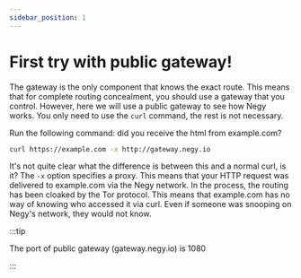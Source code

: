 ```yaml
---
sidebar_position: 1
---
```


# First try with public gateway!

The gateway is the only component that knows the exact route. This means that for complete routing concealment, you should use a gateway that you control. However, here we will use a public gateway to see how Negy works. You only need to use the `curl` command, the rest is not necessary.

Run the following command: did you receive the html from example.com?

```bash
curl https://example.com -x http://gateway.negy.io
```

It's not quite clear what the difference is between this and a normal curl, is it? The `-x` option specifies a proxy. This means that your HTTP request was delivered to example.com via the Negy network. In the process, the routing has been cloaked by the Tor protocol. This means that example.com has no way of knowing who accessed it via curl. Even if someone was snooping on Negy's network, they would not know.

:::tip

The port of public gateway (gateway.negy.io) is 1080

:::
